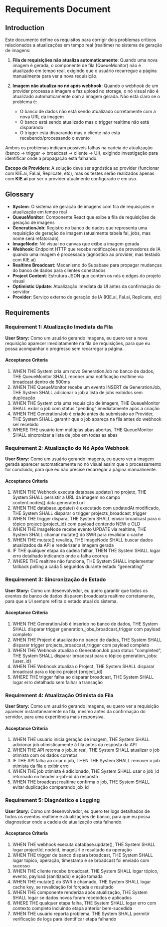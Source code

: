 # Requirements Document

## Introduction

Este documento define os requisitos para corrigir dois problemas críticos relacionados a atualizações em tempo real (realtime) no sistema de geração de imagens:

1. **Fila de requisições não atualiza automaticamente**: Quando uma nova imagem é gerada, o componente de fila (QueueMonitor) não é atualizado em tempo real, exigindo que o usuário recarregue a página manualmente para ver a nova requisição.

2. **Imagem não atualiza no nó após webhook**: Quando o webhook de um provider processa a imagem e faz upload no storage, o nó visual não é atualizado automaticamente com a imagem gerada. Não está claro se o problema é:
   - O banco de dados não está sendo atualizado corretamente com a nova URL da imagem
   - O banco está sendo atualizado mas o trigger realtime não está disparando
   - O trigger está disparando mas o cliente não está recebendo/processando o evento

Ambos os problemas indicam possíveis falhas na cadeia de atualização (banco → trigger → broadcast → cliente → UI), exigindo investigação para identificar onde a propagação está falhando.

**Escopo de Providers**: A solução deve ser agnóstica ao provider (funcionar com KIE.ai, Fal.ai, Replicate, etc), mas os testes serão realizados apenas com **KIE.ai** por ser o provider atualmente configurado e em uso.

## Glossary

- **System**: O sistema de geração de imagens com fila de requisições e atualização em tempo real
- **QueueMonitor**: Componente React que exibe a fila de requisições de geração de imagens
- **GenerationJob**: Registro no banco de dados que representa uma requisição de geração de imagem (atualmente tabela fal_jobs, mas nome será refatorado)
- **ImageNode**: Nó visual no canvas que exibe a imagem gerada
- **Webhook**: Endpoint HTTP que recebe notificações de provedores de IA quando uma imagem é processada (agnóstico ao provider, mas testado com KIE.ai)
- **Realtime Broadcast**: Mecanismo do Supabase para propagar mudanças do banco de dados para clientes conectados
- **Project Content**: Estrutura JSON que contém os nós e edges do projeto visual
- **Optimistic Update**: Atualização imediata da UI antes da confirmação do servidor
- **Provider**: Serviço externo de geração de IA (KIE.ai, Fal.ai, Replicate, etc)

## Requirements

### Requirement 1: Atualização Imediata da Fila

**User Story:** Como um usuário gerando imagens, eu quero ver a nova requisição aparecer imediatamente na fila de requisições, para que eu possa acompanhar o progresso sem recarregar a página.

#### Acceptance Criteria

1. WHEN THE System cria um novo GenerationJob no banco de dados, THE QueueMonitor SHALL receber uma notificação realtime via broadcast dentro de 500ms
2. WHEN THE QueueMonitor recebe um evento INSERT de GenerationJob, THE System SHALL adicionar o job à lista de jobs exibidos sem duplicação
3. WHEN THE System cria uma requisição de imagem, THE QueueMonitor SHALL exibir o job com status "pending" imediatamente após a criação
4. WHEN THE GenerationJob é criado antes da submissão ao Provider, THE System SHALL garantir que o job apareça na fila antes do webhook ser recebido
5. WHERE THE usuário tem múltiplas abas abertas, THE QueueMonitor SHALL sincronizar a lista de jobs em todas as abas

### Requirement 2: Atualização do Nó Após Webhook

**User Story:** Como um usuário gerando imagens, eu quero ver a imagem gerada aparecer automaticamente no nó visual assim que o processamento for concluído, para que eu não precise recarregar a página manualmente.

#### Acceptance Criteria

1. WHEN THE Webhook executa database.update() no projeto, THE System SHALL persistir a URL da imagem no campo content.nodes[].data.generated.url
2. WHEN THE database.update() é executado com updatedAt modificado, THE System SHALL disparar o trigger projects_broadcast_trigger
3. WHEN THE trigger dispara, THE System SHALL enviar broadcast para o tópico project:{project_id} com payload contendo NEW e OLD
4. WHEN THE ImageNode recebe evento UPDATE via realtime, THE System SHALL chamar mutate() do SWR para revalidar o cache
5. WHEN THE mutate() revalida, THE ImageNode SHALL buscar dados atualizados da API e renderizar a imagem gerada
6. IF THE qualquer etapa da cadeia falhar, THEN THE System SHALL logar erro detalhado indicando onde a falha ocorreu
7. WHERE THE realtime não funciona, THE System SHALL implementar fallback polling a cada 5 segundos durante estado "generating"

### Requirement 3: Sincronização de Estado

**User Story:** Como um desenvolvedor, eu quero garantir que todos os eventos de banco de dados disparem broadcasts realtime corretamente, para que a UI sempre reflita o estado atual do sistema.

#### Acceptance Criteria

1. WHEN THE GenerationJob é inserido no banco de dados, THE System SHALL disparar trigger generation_jobs_broadcast_trigger com payload completo
2. WHEN THE Project é atualizado no banco de dados, THE System SHALL disparar trigger projects_broadcast_trigger com payload completo
3. WHEN THE Webhook atualiza o GenerationJob para status "completed", THE System SHALL disparar broadcast para o tópico generation_jobs:{user_id}
4. WHEN THE Webhook atualiza o Project, THE System SHALL disparar broadcast para o tópico project:{project_id}
5. WHERE THE trigger falha ao disparar broadcast, THE System SHALL logar erro detalhado sem falhar a transação

### Requirement 4: Atualização Otimista da Fila

**User Story:** Como um usuário gerando imagens, eu quero ver a requisição aparecer instantaneamente na fila, mesmo antes da confirmação do servidor, para uma experiência mais responsiva.

#### Acceptance Criteria

1. WHEN THE usuário inicia geração de imagem, THE System SHALL adicionar job otimisticamente à fila antes da resposta da API
2. WHEN THE API retorna o job_id real, THE System SHALL atualizar o job otimista com os dados corretos
3. IF THE API falha ao criar o job, THEN THE System SHALL remover o job otimista da fila e exibir erro
4. WHEN THE job otimista é adicionado, THE System SHALL usar o job_id retornado no header x-job-id da resposta
5. WHEN THE broadcast realtime confirma o job, THE System SHALL evitar duplicação comparando job_id

### Requirement 5: Diagnóstico e Logging

**User Story:** Como um desenvolvedor, eu quero ter logs detalhados de todos os eventos realtime e atualizações de banco, para que eu possa diagnosticar onde a cadeia de atualização está falhando.

#### Acceptance Criteria

1. WHEN THE webhook executa database.update(), THE System SHALL logar projectId, nodeId, imageUrl e resultado da operação
2. WHEN THE trigger de banco dispara broadcast, THE System SHALL logar tópico, operação, timestamp e se broadcast foi enviado com sucesso
3. WHEN THE cliente recebe broadcast, THE System SHALL logar tópico, evento, payload (sanitizado) e ação tomada
4. WHEN THE mutate() do SWR é chamado, THE System SHALL logar cache key, se revalidação foi forçada e resultado
5. WHEN THE componente renderiza após atualização, THE System SHALL logar se dados novos foram recebidos e aplicados
6. WHERE THE qualquer etapa falha, THE System SHALL logar erro com contexto completo incluindo etapa anterior bem-sucedida
7. WHEN THE usuário reporta problema, THE System SHALL permitir verificação de logs para identificar etapa falhando
